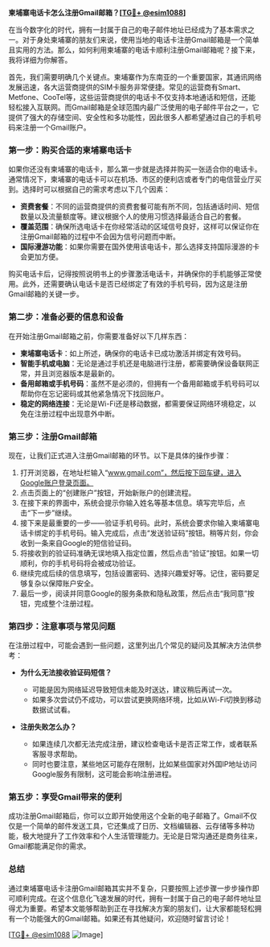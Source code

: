 **柬埔寨电话卡怎么注册Gmail邮箱？[[TG💪+ @esim1088](https://t.me/s/esim1088)]**

在当今数字化的时代，拥有一封属于自己的电子邮件地址已经成为了基本需求之一。对于身处柬埔寨的朋友们来说，使用当地的电话卡注册Gmail邮箱是一个简单且实用的方法。那么，如何利用柬埔寨的电话卡顺利注册Gmail邮箱呢？接下来，我将详细为你解答。

首先，我们需要明确几个关键点。柬埔寨作为东南亚的一个重要国家，其通讯网络发展迅速，各大运营商提供的SIM卡服务非常便捷。常见的运营商有Smart、Metfone、CooTel等，这些运营商提供的电话卡不仅支持本地通话和短信，还能轻松接入互联网。而Gmail邮箱是全球范围内最广泛使用的电子邮件平台之一，它提供了强大的存储空间、安全性和多功能性，因此很多人都希望通过自己的手机号码来注册一个Gmail账户。

### **第一步：购买合适的柬埔寨电话卡**

如果你还没有柬埔寨的电话卡，那么第一步就是选择并购买一张适合你的电话卡。通常情况下，柬埔寨的电话卡可以在机场、市区的便利店或者专门的电信营业厅买到。选择时可以根据自己的需求考虑以下几个因素：

- **资费套餐**：不同的运营商提供的资费套餐可能有所不同，包括通话时间、短信数量以及流量额度等。建议根据个人的使用习惯选择最适合自己的套餐。
- **覆盖范围**：确保所选电话卡在你经常活动的区域信号良好，这样可以保证你在注册Gmail邮箱的过程中不会因为信号问题而中断。
- **国际漫游功能**：如果你需要在国外使用该电话卡，那么选择支持国际漫游的卡会更加方便。

购买电话卡后，记得按照说明书上的步骤激活电话卡，并确保你的手机能够正常使用。此外，还需要确认电话卡是否已经绑定了有效的手机号码，因为这是注册Gmail邮箱的关键一步。

### **第二步：准备必要的信息和设备**

在开始注册Gmail邮箱之前，你需要准备好以下几样东西：

- **柬埔寨电话卡**：如上所述，确保你的电话卡已成功激活并绑定有效号码。
- **智能手机或电脑**：无论是通过手机还是电脑进行注册，都需要确保设备联网正常，并且浏览器版本是最新的。
- **备用邮箱或手机号码**：虽然不是必须的，但拥有一个备用邮箱或手机号码可以帮助你在忘记密码或其他紧急情况下找回账户。
- **稳定的网络连接**：无论是Wi-Fi还是移动数据，都需要保证网络环境稳定，以免在注册过程中出现意外中断。

### **第三步：注册Gmail邮箱**

现在，让我们正式进入注册Gmail邮箱的环节。以下是具体的操作步骤：

1. 打开浏览器，在地址栏输入“www.gmail.com”，然后按下回车键，进入Google账户登录页面。
2. 点击页面上的“创建账户”按钮，开始新账户的创建流程。
3. 在接下来的界面中，系统会提示你输入姓名等基本信息。填写完毕后，点击“下一步”继续。
4. 接下来是最重要的一步——验证手机号码。此时，系统会要求你输入柬埔寨电话卡绑定的手机号码。输入完成后，点击“发送验证码”按钮。稍等片刻，你会收到一条来自Google的短信验证码。
5. 将接收到的验证码准确无误地填入指定位置，然后点击“验证”按钮。如果一切顺利，你的手机号码将会被成功验证。
6. 继续完成后续的信息填写，包括设置密码、选择兴趣爱好等。记住，密码要足够复杂以保障账户安全。
7. 最后一步，阅读并同意Google的服务条款和隐私政策，然后点击“我同意”按钮，完成整个注册过程。

### **第四步：注意事项与常见问题**

在注册过程中，可能会遇到一些问题，这里列出几个常见的疑问及其解决方法供参考：

- **为什么无法接收验证码短信？**
  - 可能是因为网络延迟导致短信未能及时送达，建议稍后再试一次。
  - 如果多次尝试仍不成功，可以尝试更换网络环境，比如从Wi-Fi切换到移动数据试试看。
  
- **注册失败怎么办？**
  - 如果连续几次都无法完成注册，建议检查电话卡是否正常工作，或者联系客服寻求帮助。
  - 同时也要注意，某些地区可能存在限制，比如某些国家对外国IP地址访问Google服务有限制，这可能会影响注册进程。

### **第五步：享受Gmail带来的便利**

成功注册Gmail邮箱后，你可以立即开始使用这个全新的电子邮箱了。Gmail不仅仅是一个简单的邮件发送工具，它还集成了日历、文档编辑器、云存储等多种功能，极大地提升了工作效率和个人生活管理能力。无论是日常沟通还是商务往来，Gmail都能满足你的需求。

### **总结**

通过柬埔寨电话卡注册Gmail邮箱其实并不复杂，只要按照上述步骤一步步操作即可顺利完成。在这个信息化飞速发展的时代，拥有一封属于自己的电子邮件地址显得尤为重要。希望本文能够帮助到正在寻找解决方案的朋友们，让大家都能轻松拥有一个功能强大的Gmail邮箱。如果还有其他疑问，欢迎随时留言讨论！

[[TG💪+ @esim1088](https://t.me/s/esim1088) ![Image](https://i.postimg.cc/4NQfJmqS/Snipaste-2025-05-13-00-14-12.png)]